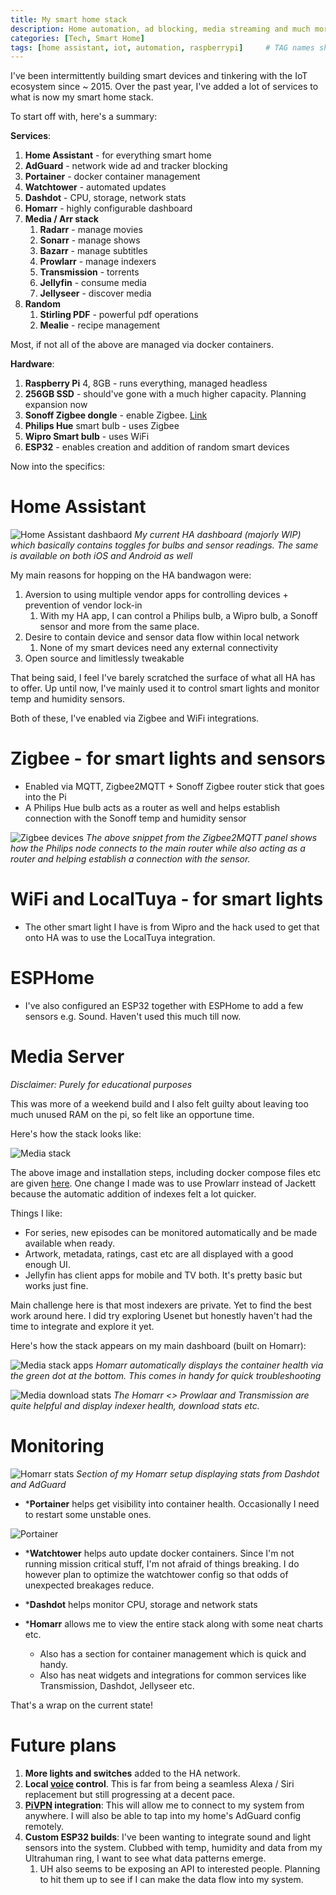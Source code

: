 ```yaml
---
title: My smart home stack
description: Home automation, ad blocking, media streaming and much more.
categories: [Tech, Smart Home]
tags: [home assistant, iot, automation, raspberrypi]     # TAG names should always be lowercase
---
```



I've been intermittently building smart devices and tinkering with the IoT ecosystem since ~ 2015. Over the past year, I've added a lot of services to what is now my smart home stack.

To start off with, here's a summary:

**Services**:
1. **Home Assistant** - for everything smart home
2. **AdGuard** - network wide ad and tracker blocking
3. **Portainer** - docker container management
4. **Watchtower** - automated updates
5. **Dashdot** - CPU, storage, network stats
6. **Homarr** - highly configurable dashboard
7. **Media / Arr stack**
	1. **Radarr** - manage movies
	2. **Sonarr** - manage shows
	3. **Bazarr** - manage subtitles
	4. **Prowlarr** - manage indexers
	5. **Transmission** - torrents
	6. **Jellyfin** - consume media
	7. **Jellyseer** - discover media
8. **Random**
	1. **Stirling PDF** - powerful pdf operations
	2. **Mealie** - recipe management 

Most, if not all of the above are managed via docker containers.

**Hardware**:
1. **Raspberry Pi** 4, 8GB - runs everything, managed headless
2. **256GB SSD** - should've gone with a much higher capacity. Planning expansion now
3. **Sonoff Zigbee dongle** - enable Zigbee. [Link](https://robu.in/product/sonoff-zigbee-3-0-usb-dongle-plus-zbdongle-e/)
4. **Philips Hue** smart bulb - uses Zigbee
5. **Wipro Smart bulb** - uses WiFi
6. **ESP32** - enables creation and addition of random smart devices

Now into the specifics:

# Home Assistant

![Home Assistant dashbaord](/assets/img/posts/HA.png)
*My current HA dashboard (majorly WIP) which basically contains toggles for bulbs and sensor readings. The same is available on both iOS and Android as well*

My main reasons for hopping on the HA bandwagon were:

1. Aversion to using multiple vendor apps for controlling devices + prevention of vendor lock-in
	1. With my HA app, I can control a Philips bulb, a Wipro bulb, a Sonoff sensor and more from the same place.
2. Desire to contain device and sensor data flow within local network
	1. None of my smart devices need any external connectivity
3. Open source and limitlessly tweakable

That being said, I feel I've barely scratched the surface of what all HA has to offer. Up until now, I've mainly used it to control smart lights and monitor temp and humidity sensors.

Both of these, I've enabled via Zigbee and WiFi integrations. 

# Zigbee - for smart lights and sensors

* Enabled via MQTT, Zigbee2MQTT + Sonoff Zigbee router stick that goes into the Pi
* A Philips Hue bulb acts as a router as well and helps establish connection with the Sonoff temp and humidity sensor

![Zigbee devices](/assets/img/posts/Zigbee.png)
*The above snippet from the Zigbee2MQTT panel shows how the Philips node connects to the main router while also acting as a router and helping establish a connection with the sensor.*

# WiFi and LocalTuya - for smart lights

* The other smart light I have is from Wipro and the hack used to get that onto HA was to use the LocalTuya integration.

# ESPHome

* I've also configured an ESP32 together with ESPHome to add a few sensors e.g. Sound. Haven't used this much till now.

# Media Server

*Disclaimer: Purely for educational purposes*

This was more of a weekend build and I also felt guilty about leaving too much unused RAM on the pi, so felt like an opportune time.

Here's how the stack looks like:

![Media stack](/assets/img/posts/MediaStack.png)

The above image and installation steps, including docker compose files etc are given [here](https://zerodya.net/self-host-jellyfin-media-streaming-stack/). One change I made was to use Prowlarr instead of Jackett because the automatic addition of indexes felt a lot quicker.

Things I like:
* For series, new episodes can be monitored automatically and be made available when ready.
* Artwork, metadata, ratings, cast etc are all displayed with a good enough UI.
* Jellyfin has client apps for mobile and TV both. It's pretty basic but works just fine.

Main challenge here is that most indexers are private. Yet to find the best work around here. I did try exploring Usenet but honestly haven't had the time to integrate and explore it yet.

Here's how the stack appears on my main dashboard (built on Homarr):

![Media stack apps](/assets/img/posts/Media.png)
*Homarr automatically displays the container health via the green dot at the bottom. This comes in handy for quick troubleshooting*


![Media download stats](/assets/img/posts/Downloads.png)
*The Homarr <> Prowlaar and Transmission are quite helpful and display indexer health, download stats etc.*

# Monitoring

![Homarr stats](/assets/img/posts/Stats.png)
*Section of my Homarr setup displaying stats from Dashdot and AdGuard*


* ***Portainer** helps get visibility into container health. Occasionally I need to restart some unstable ones.

![Portainer](/assets/img/posts/Portainer.png)

* ***Watchtower** helps auto update docker containers. Since I'm not running mission critical stuff, I'm not afraid of things breaking. I do however plan to optimize the watchtower config so that odds of unexpected breakages reduce. 

* ***Dashdot** helps monitor CPU,  storage and network stats

* ***Homarr** allows me to view the entire stack along with some neat charts etc. 
	* Also has a section for container management which is quick and handy.
	* Also has neat widgets and integrations for common services like Transmission, Dashdot, Jellyseer etc.

That's a wrap on the current state! 

# Future plans

1. **More lights and switches** added to the HA network.
2. **Local [voice](https://www.home-assistant.io/voice_control/) control**. This is far from being a seamless Alexa / Siri replacement but still progressing at a decent pace.
3. **[PiVPN](https://www.pivpn.io/) integration**: This will allow me to connect to my system from anywhere. I will also be able to tap into my home's AdGuard config remotely.
4. **Custom ESP32 builds**: I've been wanting to integrate sound and light sensors into the system. Clubbed with temp, humidity and data from my Ultrahuman ring, I want to see what data patterns emerge.
	1. UH also seems to be exposing an API to interested people. Planning to hit them up to see if I can make the data flow into my system.